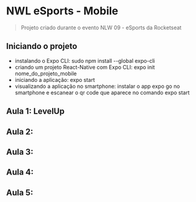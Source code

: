 # NWL eSports - Mobile

> Projeto criado durante o evento NLW 09 - eSports da Rocketseat

## Iniciando o projeto

- instalando o Expo CLI: sudo npm install --global expo-cli
- criando um projeto React-Native com Expo CLI: expo init nome_do_projeto_mobile
- iniciando a aplicação: expo start
- visualizando a aplicação no smartphone: instalar o app expo go no smartphone e
  escanear o qr code que aparece no comando expo start

## Aula 1: LevelUp

## Aula 2:

## Aula 3:

## Aula 4:

## Aula 5:
